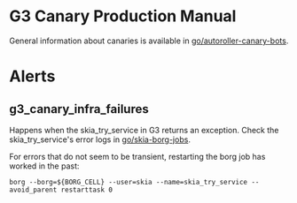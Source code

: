 G3 Canary Production Manual
===========================

General information about canaries is available in
[go/autoroller-canary-bots](https://goto.google.com/autoroller-canary-bots).

Alerts
======

g3_canary_infra_failures
------------------------

Happens when the skia_try_service in G3 returns an exception.
Check the skia_try_service's error logs in [go/skia-borg-jobs](go/skia-borg-jobs).

For errors that do not seem to be transient, restarting the borg job has worked
in the past:
```
borg --borg=${BORG_CELL} --user=skia --name=skia_try_service --avoid_parent restarttask 0
```
